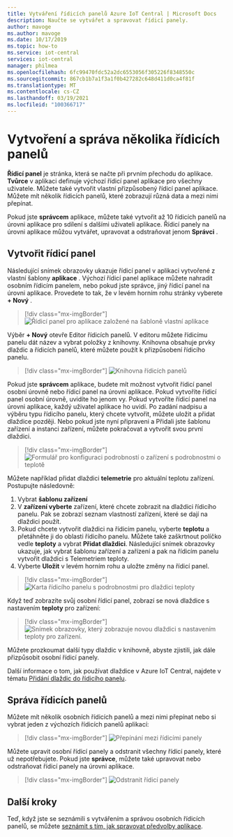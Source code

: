 ```yaml
---
title: Vytváření řídicích panelů Azure IoT Central | Microsoft Docs
description: Naučte se vytvářet a spravovat řídicí panely.
author: mavoge
ms.author: mavoge
ms.date: 10/17/2019
ms.topic: how-to
ms.service: iot-central
services: iot-central
manager: philmea
ms.openlocfilehash: 6fc99470fdc52a2dc6553056f305226f8348550c
ms.sourcegitcommit: 867cb1b7a1f3a1f0b427282c648d411d0ca4f81f
ms.translationtype: MT
ms.contentlocale: cs-CZ
ms.lasthandoff: 03/19/2021
ms.locfileid: "100366717"
---
```

# <a name="create-and-manage-multiple-dashboards"></a>Vytvoření a správa několika řídicích panelů

**Řídicí panel** je stránka, která se načte při prvním přechodu do aplikace. **Tvůrce** v aplikaci definuje výchozí řídicí panel aplikace pro všechny uživatele. Můžete také vytvořit vlastní přizpůsobený řídicí panel aplikace. Můžete mít několik řídicích panelů, které zobrazují různá data a mezi nimi přepínat.

Pokud jste **správcem** aplikace, můžete také vytvořit až 10 řídicích panelů na úrovni aplikace pro sdílení s dalšími uživateli aplikace. Řídicí panely na úrovni aplikace můžou vytvářet, upravovat a odstraňovat jenom **Správci** .  

## <a name="create-dashboard"></a>Vytvořit řídicí panel

Následující snímek obrazovky ukazuje řídicí panel v aplikaci vytvořené z vlastní šablony **aplikace** . Výchozí řídicí panel aplikace můžete nahradit osobním řídicím panelem, nebo pokud jste správce, jiný řídicí panel na úrovni aplikace. Provedete to tak, že v levém horním rohu stránky vyberete **+ Nový** .

> [!div class="mx-imgBorder"]
> ![Řídicí panel pro aplikace založené na šabloně vlastní aplikace](media/howto-create-personal-dashboards/dashboard-custom-app.png)

Výběr **+ Nový** otevře Editor řídicích panelů. V editoru můžete řídicímu panelu dát název a vybrat položky z knihovny. Knihovna obsahuje prvky dlaždic a řídicích panelů, které můžete použít k přizpůsobení řídicího panelu.

> [!div class="mx-imgBorder"]
> ![Knihovna řídicích panelů](media/howto-create-personal-dashboards/dashboard-library.png)

Pokud jste **správcem** aplikace, budete mít možnost vytvořit řídicí panel osobní úrovně nebo řídicí panel na úrovni aplikace. Pokud vytvoříte řídicí panel osobní úrovně, uvidíte ho jenom vy. Pokud vytvoříte řídicí panel na úrovni aplikace, každý uživatel aplikace ho uvidí. Po zadání nadpisu a výběru typu řídicího panelu, který chcete vytvořit, můžete uložit a přidat dlaždice později. Nebo pokud jste nyní připraveni a Přidali jste šablonu zařízení a instanci zařízení, můžete pokračovat a vytvořit svou první dlaždici.  

> [!div class="mx-imgBorder"]
> ![Formulář pro konfiguraci podrobností o zařízení s podrobnostmi o teplotě](media/howto-create-personal-dashboards/device-details.png)

Můžete například přidat dlaždici **telemetrie** pro aktuální teplotu zařízení. Postupujte následovně:

1. Vybrat **šablonu zařízení**
1. V **zařízení vyberte** zařízení, které chcete zobrazit na dlaždici řídicího panelu. Pak se zobrazí seznam vlastností zařízení, které se dají na dlaždici použít.
1. Pokud chcete vytvořit dlaždici na řídicím panelu, vyberte **teplotu** a přetáhněte ji do oblasti řídicího panelu. Můžete také zaškrtnout políčko vedle **teploty** a vybrat **Přidat dlaždici**. Následující snímek obrazovky ukazuje, jak vybrat šablonu zařízení a zařízení a pak na řídicím panelu vytvořit dlaždici s Telemetriem teploty.
1. Vyberte **Uložit** v levém horním rohu a uložte změny na řídicí panel.

> [!div class="mx-imgBorder"]
> ![Karta řídicího panelu s podrobnostmi pro dlaždici teploty](media/howto-create-personal-dashboards/temperature-tile-edit.png)

Když teď zobrazíte svůj osobní řídicí panel, zobrazí se nová dlaždice s nastavením **teploty** pro zařízení:

> [!div class="mx-imgBorder"]
> ![Snímek obrazovky, který zobrazuje novou dlaždici s nastavením teploty pro zařízení.](media/howto-create-personal-dashboards/temperature-tile-complete.png)

Můžete prozkoumat další typy dlaždic v knihovně, abyste zjistili, jak dále přizpůsobit osobní řídicí panely.

Další informace o tom, jak používat dlaždice v Azure IoT Central, najdete v tématu [Přidání dlaždic do řídicího panelu](howto-add-tiles-to-your-dashboard.md).

## <a name="manage-dashboards"></a>Správa řídicích panelů

Můžete mít několik osobních řídicích panelů a mezi nimi přepínat nebo si vybrat jeden z výchozích řídicích panelů aplikací:

> [!div class="mx-imgBorder"]
> ![Přepínání mezi řídicími panely](media/howto-create-personal-dashboards/switch-dashboards.png)

Můžete upravit osobní řídicí panely a odstranit všechny řídicí panely, které už nepotřebujete. Pokud jste **správce**, můžete také upravovat nebo odstraňovat řídicí panely na úrovni aplikace.

> [!div class="mx-imgBorder"]
> ![Odstranit řídicí panely](media/howto-create-personal-dashboards/delete-dashboards.png)

## <a name="next-steps"></a>Další kroky

Teď, když jste se seznámili s vytvářením a správou osobních řídicích panelů, se můžete [seznámit s tím, jak spravovat předvolby aplikace](howto-manage-preferences.md).
